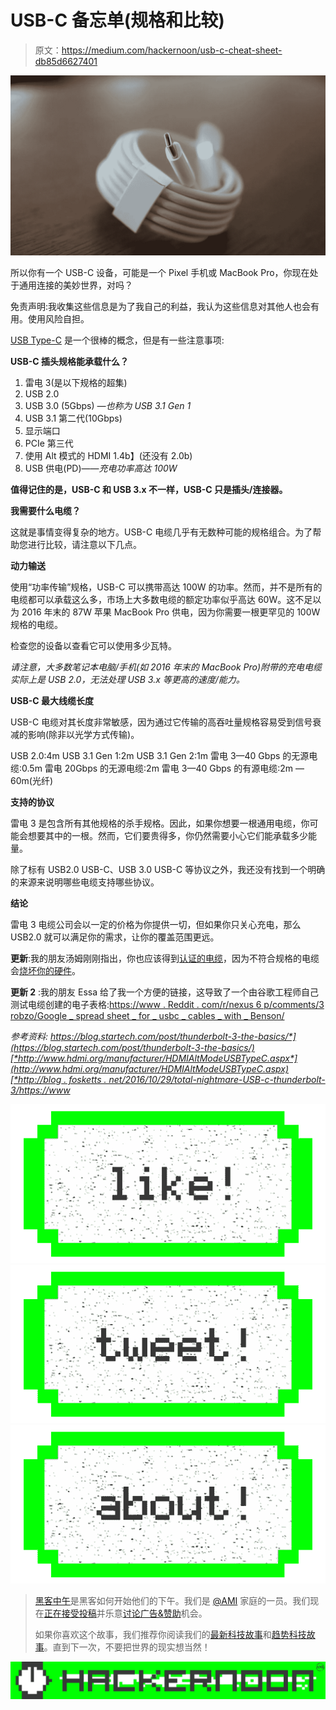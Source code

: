# USB-C 备忘单(规格和比较)

> 原文：<https://medium.com/hackernoon/usb-c-cheat-sheet-db85d6627401>

![](img/c05451409504caecd38109d8a7946a6a.png)

所以你有一个 USB-C 设备，可能是一个 Pixel 手机或 MacBook Pro，你现在处于通用连接的美妙世界，对吗？

免责声明:我收集这些信息是为了我自己的利益，我认为这些信息对其他人也会有用。使用风险自担。

[USB Type-C](http://www.usb.org/developers/usbtypec/) 是一个很棒的概念，但是有一些注意事项:

**USB-C 插头规格能承载什么？**

1.  雷电 3(是以下规格的超集)
2.  USB 2.0
3.  USB 3.0 (5Gbps) *—也称为 USB 3.1 Gen 1*
4.  USB 3.1 第二代(10Gbps)
5.  显示端口
6.  PCIe 第三代
7.  使用 Alt 模式的 HDMI 1.4b】(还没有 2.0b)
8.  USB 供电(PD)——*充电功率高达 100W*

**值得记住的是，USB-C 和 USB 3.x 不一样，USB-C 只是插头/连接器。**

**我需要什么电缆？**

这就是事情变得复杂的地方。USB-C 电缆几乎有无数种可能的规格组合。为了帮助您进行比较，请注意以下几点。

**动力输送**

使用“功率传输”规格，USB-C 可以携带高达 100W 的功率。然而，并不是所有的电缆都可以承载这么多，市场上大多数电缆的额定功率似乎高达 60W。这不足以为 2016 年末的 87W 苹果 MacBook Pro 供电，因为你需要一根更罕见的 100W 规格的电缆。

检查您的设备以查看它可以使用多少瓦特。

*请注意，大多数笔记本电脑/手机(如 2016 年末的 MacBook Pro)附带的充电电缆实际上是 USB 2.0，无法处理 USB 3.x 等更高的速度/能力。*

**USB-C 最大线缆长度**

USB-C 电缆对其长度非常敏感，因为通过它传输的高吞吐量规格容易受到信号衰减的影响(除非以光学方式传输)。

USB 2.0:4m
USB 3.1 Gen 1:2m
USB 3.1 Gen 2:1m
雷电 3—40 Gbps 的无源电缆:0.5m
雷电 20Gbps 的无源电缆:2m
雷电 3—40 Gbps 的有源电缆:2m — 60m(光纤)

**支持的协议**

雷电 3 是包含所有其他规格的杀手规格。因此，如果你想要一根通用电缆，你可能会想要其中的一根。然而，它们要贵得多，你仍然需要小心它们能承载多少能量。

除了标有 USB2.0 USB-C、USB 3.0 USB-C 等协议之外，我还没有找到一个明确的来源来说明哪些电缆支持哪些协议。

**结论**

雷电 3 电缆公司会以一定的价格为你提供一切，但如果你只关心充电，那么 USB2.0 就可以满足你的需求，让你的覆盖范围更远。

**更新**:我的朋友汤姆刚刚指出，你也应该得到[认证的电缆](https://www.usb.org/kcompliance/view/USB%20Type-C%20Cable%20Certifications.pdf)，因为不符合规格的电缆会[烧坏你的硬件](https://www.engadget.com/2016/02/03/benson-leung-chromebook-pixel-usb-type-c-test/)。

**更新 2** :我的朋友 Essa 给了我一个方便的链接，这导致了一个由谷歌工程师自己测试电缆创建的电子表格:[https://www . Reddit . com/r/nexus 6 p/comments/3 robzo/Google _ spread sheet _ for _ usbc _ cables _ with _ Benson/](https://www.reddit.com/r/Nexus6P/comments/3robzo/google_spreadsheet_for_usbc_cables_with_benson/)

*参考资料:* [*https://blog.startech.com/post/thunderbolt-3-the-basics/*](https://blog.startech.com/post/thunderbolt-3-the-basics/)[*http://www.hdmi.org/manufacturer/HDMIAltModeUSBTypeC.aspx*](http://www.hdmi.org/manufacturer/HDMIAltModeUSBTypeC.aspx)[*http://blog . fosketts . net/2016/10/29/total-nightmare-USB-c-thunderbolt-3/*](http://blog.fosketts.net/2016/10/29/total-nightmare-usb-c-thunderbolt-3/)[*https://www*](https://www.cnet.com/uk/how-to/usb-type-c-thunderbolt-3-one-cable-to-connect-them-all/)

[![](img/50ef4044ecd4e250b5d50f368b775d38.png)](http://bit.ly/HackernoonFB)[![](img/979d9a46439d5aebbdcdca574e21dc81.png)](https://goo.gl/k7XYbx)[![](img/2930ba6bd2c12218fdbbf7e02c8746ff.png)](https://goo.gl/4ofytp)

> [黑客中午](http://bit.ly/Hackernoon)是黑客如何开始他们的下午。我们是 [@AMI](http://bit.ly/atAMIatAMI) 家庭的一员。我们现在[正在接受投稿](http://bit.ly/hackernoonsubmission)并乐意[讨论广告&赞助](mailto:partners@amipublications.com)机会。
> 
> 如果你喜欢这个故事，我们推荐你阅读我们的[最新科技故事](http://bit.ly/hackernoonlatestt)和[趋势科技故事](https://hackernoon.com/trending)。直到下一次，不要把世界的现实想当然！

![](img/be0ca55ba73a573dce11effb2ee80d56.png)